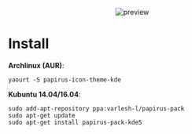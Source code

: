 <p align="center">
  <img src="https://raw.githubusercontent.com/PapirusDevelopmentTeam/papirus-icon-theme-kde/master/preview.png" alt="preview"/>
</p>

# Install
**Archlinux (AUR)**:
```
yaourt -S papirus-icon-theme-kde
```
**Kubuntu 14.04/16.04**:
```
sudo add-apt-repository ppa:varlesh-l/papirus-pack
sudo apt-get update
sudo apt-get install papirus-pack-kde5
```
